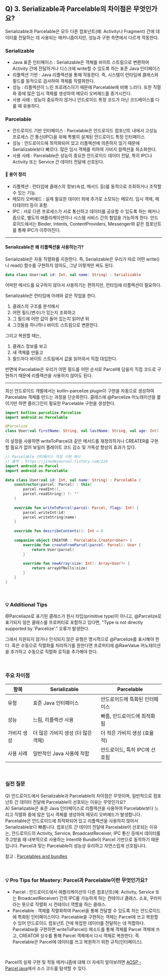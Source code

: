 ## Q) 3. Serializable과 Parcelable의 차이점은 무엇인가요?

Serializable과 Parcelable은 모두 다른 컴포넌트(예: Activity나 Fragment) 간에 데이터를 전달하는 데 사용되는 메커니즘이지만, 성능과 구현 측면에서 다르게 작동한다.

### Serializable
- Java 표준 인터페이스 : Serializable은 객체를 바이트 스트림으로 변환하여 Activity 간에 전달하거나 디스크에 write할 수 있도록 하는 표준 Java 인터페이스
- 리플렉션 기반 : Java 리플렉션을 통해 작동한다. 즉, 시스템이 런타임에 클래스와 필드를 동적으로 검사하여 객체를 직렬화한다.
- 성능 : 리플렉션이 느린 프로레스이기 때문에 Parcelable에 비해 느리다. 또한 직렬화 중에 많은 임시 객체를 생성하여 메모리 오버헤드를 증가시킨다.
- 사용 사례 : 성능이 중요하지 않거나 안드로이드 특정 코드가 아닌 코드베이스를 다룰 때 유용하다.

### Parcelable
- 안드로이드 기반 인터페이스 : Parcelable은 안드로이드 컴포넌트 내에서 고성능 프로세스 간 통신(IPC)을 위해 특별히 설계된 안드로이드 특정 인터페이스
- 성능 : 안드로이드에 최적화되어 있고 리플렉션에 의존하지 않기 때문에 Serializable보다 빠르다. 많은 임시 객체를 피하여 가비지 컬렉션을 최소화한다.
- 사용 사례 : Parcelable은 성능이 중요한 안드로이드 데이터 전달, 특히 IPC나 Activity 또는 Service 간 데이터 전달에 선호된다.

#### 📘 용어 정리
- 리플렉션 : 런타임에 클래스의 정보(속성, 메서드 등)를 동적으로 조회하거나 조작할 수 있는 기능.
- 메모리 오버헤드 : 실제 필요한 데이터 외에 추가로 소모되는 메모리. 임시 객체, 메타데이터 등이 포함.
- IPC : 서로 다른 프로세스가 서로 통신하고 데이터를 공유할 수 있도록 하는 메커니즘으로, 별도의 애플리케이션이나 시스템 서비스 간의 협업을 가능하게 한다. 안드로이드에서는 Binder, Intents, ContentProviders, Messenger와 같은 컴포넌트를 통해 IPC가 이루어진다.

***

#### Serializable은 왜 리플렉션을 사용하는가?
Serializable은 자동 직렬화를 지원한다.
즉, Serializable은 우리가 따로 어떤 write()나 read() 함수를 구현하지 않아도, 그냥 이렇게만 써도 된다.
```kotlin
data class User(val id: Int, val name: String) : Serializable
```
어떠한 메서드를 요구하지 않아서 사용하기는 편하지만, 런타임에 리플렉션이 필요하다.

Serializable은 런타임에 아래와 같은 작업을 한다.

1. 클래스의 구조를 분석해서
2. 어떤 필드(변수)가 있는지 조회하고
3. 그 필드에 어떤 값이 들어 있는지 읽어낸 뒤
4. 그것들을 하나하나 바이트 스트림으로 변환한다.

그리고 복원할 때는,

1. 클래스 정보를 보고
2. 새 객체를 만들고
3. 필드마다 바이트 스트림에서 값을 읽어와서 직접 대입한다.

반면에 Parcelable은 우리가 어떤 필드를 어떤 순서로 Parcel에 담을지 직접 코드로 구현하기 때문에 리플렉션을 사용하지 않아도 된다.

***

최신 안드로이드 개발에서는 kotlin-parcelize plugin이 구현을 자동으로 생성하여 Parcelable 객체를 만드는 과정을 단순화한다. 클래스에 @Parcelize 어노테이션을 붙이기만 하면 플러그인이 필요한 Parcelable 구현을 생성한다.
```kotlin
import kotlinx.parcelize.Parcelize
import android.os.Parcelable

@Parcelize
class User(val firstName: String, val lastName: String, val age: Int) : Parcelable
```
이 설정을 사용하면 writeToParcel과 같은 메서드를 재정의하거나 CREATER를 구현할 필요가 없어 보일러 플레이트 코드 감소 및 가독성 향상의 효과가 있다.

```kotlin
// Parcelable 인터페이스 직접 구현 예시
// 출처 : https://jinudmjournal.tistory.com/224
import android.os.Parcel
import android.os.Parcelable
 
data class User(val id: Int, val name: String) : Parcelable {
    constructor(parcel: Parcel) : this(
        parcel.readInt(),
        parcel.readString() ?: ""
    )
 
    override fun writeToParcel(parcel: Parcel, flags: Int) {
        parcel.writeInt(id)
        parcel.writeString(name)
    }
 
    override fun describeContents(): Int = 0
 
    companion object CREATOR : Parcelable.Creator<User> {
        override fun createFromParcel(parcel: Parcel): User {
            return User(parcel)
        }
 
        override fun newArray(size: Int): Array<User?> {
            return arrayOfNulls(size)
        }
    }
}
```

<br>

### 💡 Additional Tips
@Parceliaze로 표기된 클래스가 원시 타입(primitive type)이 아니고, @Parcelize로 표기되지 않은 클래스를 프로퍼티로 포함하고 있다면, "Type is not directly supported by 'Parcelize'." 오류가 발생한다.

그래서 지원되지 않거나 인식되지 않은 유형은 명시적으로 @Parcelize를 표시해야 한다. 혹은 수동으로 직렬화를 처리하기를 원한다면 프로퍼티에 @RawValue 어노테이션을 추가하고 수동으로 직렬화 로직을 추가해야 한다.

<br>

### 주요 차이점
| 항목       | Serializable                          | Parcelable                              |
|------------|----------------------------------------|------------------------------------------|
| 유형       | 표준 Java 인터페이스                   | 안드로이드에 특화된 인터페이스          |
| 성능       | 느림, 리플렉션 사용                    | 빠름, 안드로이드에 최적화됨             |
| 가비지 생성 | 더 많은 가비지 생성 (더 많은 객체)     | 더 적은 가비지 생성 (효율적)            |
| 사용 사례  | 일반적인 Java 사용에 적합              | 안드로이드, 특히 IPC에 선호됨           |

<br>

### 실전 질문
Q) 안드로이드에서 Serializable과 Parcelable의 차이점은 무엇이며, 일반적으로 컴포넌트 간 데이터 전달에 Parcelable이 선호되는 이유는 무엇인가요?<br>
A) Serializable은 표준 Java 인터페이스로 리플렉션을 사용하여 Parcelable보다 느리고 직렬화 중에 많은 임시 객체를 생성하여 메모리 오버헤드가 발생합니다. Parcelable은 안드로이드에 최적화되어 있고 리플렉션을 사용하지 않아서 Serializable보다 빠릅니다. 컴포넌트 간 데이터 전달에 Parcelable이 선호되는 이유는, 안드로이드의 Activity, Service, BroadcastReceiver, IPC 통신 등에서 데이터를 주고받을 때 내부적으로 사용하는 Intent와 Bundle이 Parcel 기반으로 동작하기 때문입니다. Parcel과 맞는 Parcelable이 성능상 유리하고 자연스럽게 선호됩니다.

참고 : [Parcelables and bundles](https://developer.android.com/guide/components/activities/parcelables-and-bundles)

<br>

### 💡 Pro Tips for Mastery: Parcel과 Parcelable이란 무엇인가요?
- Parcel : 안드로이드에서 애플리케이션의 다른 컴포넌트(예: Activity, Service 또는 BroadcastReceiver) 간의 IPC를 가능하게 하는 컨테이너 클래스. 소포, 꾸러미라는 뜻으로 직렬화 시 컨테이너 역할을 하는 클래스.<br>
- Parcelable : 객체를 직렬화하여 Parcel을 통해 전달할 수 있도록 하는 안드로이드에 특화된 인터페이스이다. Parcelable을 구현하는 객체는 Parcel에 쓰고 복원할 수 있어 안드로이드 컴포넌트 간에 복잡한 데이터를 전달하는 데 적합하다. Parcelable을 구현하면 writeToParcel() 메소드를 통해 객체를 Parcel 객체에 쓰고, CREATOR 상수를 통해 Parcel 객체에서 다시 객체로 복원한다. 즉 Parcelable은 Parcel에 데이터를 쓰고 복원하기 위한 규칙(인터페이스).

<br>

Parcel의 실제 구현 및 작동 메커니즘에 대해 더 자세히 알아보려면 [AOSP - Parcel.java](https://android.googlesource.com/platform/frameworks/base/+/27f592d/core/java/android/os/Parcel.java)에서 소스 코드를 탐색할 수 있다.

